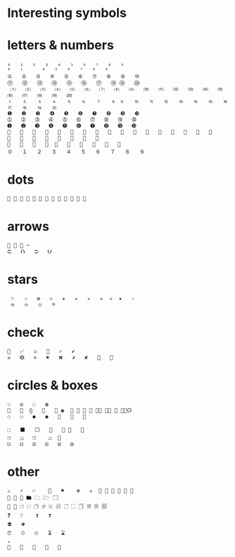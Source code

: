 Interesting symbols
=============

# letters & numbers
   
    ₀   ₁   ₂   ₃   ₄   ₅   ₆   ₇   ₈   ₉ 
    ⁰   ⁱ      ⁴   ⁵   ⁶   ⁷   ⁸   ⁹
    ①   ②   ③   ④   ⑤   ⑥   ⑦   ⑧   ⑨   ⑩ 
    ⑪   ⑫   ⑬   ⑭   ⑮   ⑯	⑰   ⑱ ⑲   ⑳
     ⑴   ⑵   ⑶   ⑷   ⑸   ⑹   ⑺   ⑻   ⑼   ⑽   ⑾   ⑿   ⒀   ⒁   ⒂   ⒃   ⒄   ⒅   ⒆   ⒇   
    ⒈   ⒉   ⒊   ⒋   ⒌   ⒍   ⒎   ⒏ ⒐   ⒑   ⒒   ⒓   ⒔   ⒕   ⒖   ⒗   ⒘   ⒙   ⒚   ⒛
    ❶   ❷   ❸   ❹   ❺   ❻   ❼   ❽   ❾   ❿ 
    ➀   ➁   ➂   ➃   ➄   ➅   ➆   ➇   ➈   ➉
    ➊   ➋   ➌   ➍   ➎   ➏   ➐   ➑   ➒   ➓
                                                    
                          
                              
    ０   １   ２   ３   ４   ５   ６   ７   ８   ９

# dots

                

# arrows

       ➙
    ⮈   ⮉   ⮊   ⮋ 

# stars
    
     ✨   ✩   ✪   ✫   ✬   ✭   ✮   ✯  ✰  ★   ☆ 
     ⛤   ⛥   ⛦   ⛧

# check

       ✅   ☑      ✓   ✔
    ☒   ❎   ✕   ✖   ❌   ✗   ✘   ⛝    

# circles & boxes
    
    ☉   ◎   ◌   ◍ 
    ⦿   ⨷  ⨀   ⨁   ⨂ ◉   ⭙      ⵔ
    ⚆   ⚇   ⚈   ⚉         

    ⬚   ⬛   ⬜   ⛚   ⛶    
    ❐   ❑   ❒    ❏   
    ⚀   ⚁   ⚂   ⚃   ⚄   ⚅

# other
   
    ⚠   ⚡   ⚐    ⛿   ⚑    ☢   ☣       
     📁 📂 🖿 🗀 🗁 🗔
    📃 📄 🗅 🗆 🗇 🗈 🗉 🗊 🗋 🗌 🗍 🗎 🗏 🗐
    ❓   ❔    ❢   ❣ 
    ⛔   ⛖ 
    ⏰   ⏱   ⏲   ⏳   ⌛
    ₓ
                 

